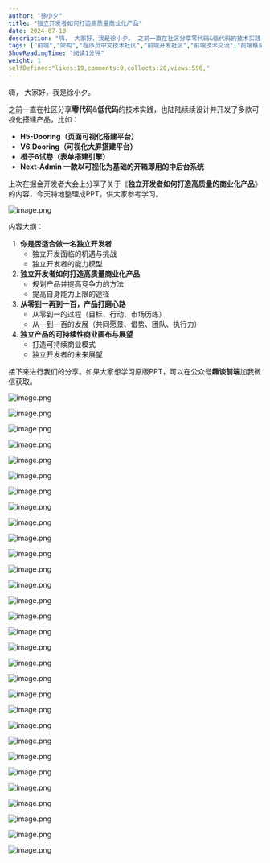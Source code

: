 ```yaml
---
author: "徐小夕"
title: "独立开发者如何打造高质量商业化产品"
date: 2024-07-10
description: "嗨， 大家好，我是徐小夕。 之前一直在社区分享零代码&低代码的技术实践，也陆陆续续设计并开发了多款可视化搭建产品，比如： H5-Dooring（页面可视化搭建平台） V6Dooring（可视化大屏搭"
tags: ["前端","架构","程序员中文技术社区","前端开发社区","前端技术交流","前端框架教程","JavaScript 学习资源","CSS 技巧与最佳实践","HTML5 最新动态","前端工程师职业发展","开源前端项目","前端技术趋势"]
ShowReadingTime: "阅读1分钟"
weight: 1
selfDefined:"likes:19,comments:0,collects:20,views:590,"
---
```

嗨， 大家好，我是徐小夕。

之前一直在社区分享**零代码**&**低代码**的技术实践，也陆陆续续设计并开发了多款可视化搭建产品，比如：

*   **H5-Dooring（页面可视化搭建平台）**
*   **V6.Dooring（可视化大屏搭建平台）**
*   **橙子6试卷（表单搭建引擎）**
*   **Next-Admin 一款以可视化为基础的开箱即用的中后台系统**

上次在掘金开发者大会上分享了关于《**独立开发者如何打造高质量的商业化产品**》的内容，今天特地整理成PPT，供大家参考学习。

![image.png](/images/jueJin/e12a20b62002433.png)

内容大纲：

1.  **你是否适合做一名独立开发者**
    *   独立开发面临的机遇与挑战
    *   独立开发者的能力模型
2.  **独立开发者如何打造高质量商业化产品**
    *   规划产品并提高竞争力的方法
    *   提高自身能力上限的途径
3.  **从零到一再到一百，产品打磨心路**
    *   从零到一的过程（目标、行动、市场历练）
    *   从一到一百的发展（共同愿景、借势、团队、执行力）
4.  **独立产品的可持续性商业画布与展望**
    *   打造可持续商业模式
    *   独立开发者的未来展望

接下来进行我们的分享。如果大家想学习原版PPT，可以在公众号**趣谈前端**加我微信获取。

![image.png](/images/jueJin/1840cfb83d08466.png)

![image.png](/images/jueJin/65f62489d8bb4f1.png)

![image.png](/images/jueJin/28f4ab5713a741e.png)

![image.png](/images/jueJin/f673b4bf62d7417.png)

![image.png](/images/jueJin/3afd55c2a21e487.png)

![image.png](/images/jueJin/a7cfbc8a2e92466.png)

![image.png](/images/jueJin/6ee2e368c1274ca.png)

![image.png](/images/jueJin/2764b26c0d69484.png)

![image.png](/images/jueJin/84343255a167474.png)

![image.png](/images/jueJin/d937fa560e824ad.png)

![image.png](/images/jueJin/d3c4c92ac574457.png)

![image.png](/images/jueJin/7f484ad5d1984f8.png)

![image.png](/images/jueJin/c766bfe3956143e.png)

![image.png](/images/jueJin/d91719973a1d428.png)

![image.png](/images/jueJin/e178cee75000430.png)

![image.png](/images/jueJin/2eade130c7b9433.png)

![image.png](/images/jueJin/768ec1ca916a4c1.png)

![image.png](/images/jueJin/9b7661659a0b41f.png)

![image.png](/images/jueJin/1b55a9d02aea484.png)

![image.png](/images/jueJin/c73eb50c7581484.png)

![image.png](/images/jueJin/778cededfdb3410.png)

![image.png](/images/jueJin/cc932e7476a440a.png)

![image.png](/images/jueJin/4ff11f89c9d847d.png)

![image.png](/images/jueJin/0108f20afe1949b.png)

![image.png](/images/jueJin/269cff77078249b.png)

![image.png](/images/jueJin/c3a8bbc20e17452.png)

![image.png](/images/jueJin/5abed681ca084f2.png)

![image.png](/images/jueJin/f160554ee7954f9.png)

![image.png](/images/jueJin/aaaeaf6a5495425.png)

![image.png](/images/jueJin/5438bcefb29c481.png)